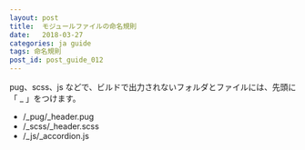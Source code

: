 ```yaml
---
layout: post
title:  モジュールファイルの命名規則
date:   2018-03-27
categories: ja guide
tags: 命名規則
post_id: post_guide_012
---
```

pug、scss、js などで、ビルドで出力されないフォルダとファイルには、先頭に「 _ 」をつけます。

<div>
  <ul>
    <li>/_pug/_header.pug</li>
    <li>/_scss/_header.scss</li>
    <li>/_js/_accordion.js</li>
  </ul>
</div>
